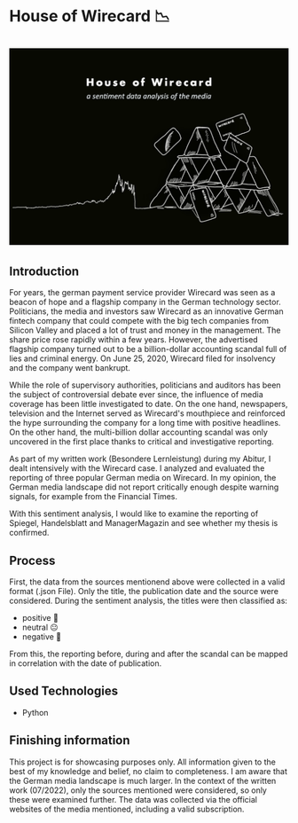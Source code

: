 # House of Wirecard 📉

![Alt-Text](Files/House-of-Wirecard.png)
---
## Introduction
For years, the german payment service provider Wirecard was seen as a beacon of hope and a flagship company in the German technology sector. Politicians, the media and investors saw Wirecard as an innovative German fintech company that could compete with the big tech companies from Silicon Valley and placed a lot of trust and money in the management. The share price rose rapidly within a few years. However, the advertised flagship company turned out to be a billion-dollar accounting scandal full of lies and criminal energy. On June 25, 2020, Wirecard filed for insolvency and the company went bankrupt. 

While the role of supervisory authorities, politicians and auditors has been the subject of controversial debate ever since, the influence of media coverage has been little investigated to date. On the one hand, newspapers, television and the Internet served as Wirecard's mouthpiece and reinforced the hype surrounding the company for a long time with positive headlines. On the other hand, the multi-billion dollar accounting scandal was only uncovered in the first place thanks to critical and investigative reporting.

As part of my written work (Besondere Lernleistung) during my Abitur, I dealt intensively with the Wirecard case. I analyzed and evaluated the reporting of three popular German media on Wirecard. In my opinion, the German media landscape did not report critically enough despite warning signals, for example from the Financial Times.

With this sentiment analysis, I would like to examine the reporting of Spiegel, Handelsblatt and ManagerMagazin and see whether my thesis is confirmed.

## Process
First, the data from the sources mentionend above were collected in a valid format (.json File). Only the title, the publication date and the source were considered. 
During the sentiment analysis, the titles were then classified as:
- positive 🙂
- neutral 😐
- negative 🙁

From this, the reporting before, during and after the scandal can be mapped in correlation with the date of publication.

## Used Technologies
- Python


## Finishing information
This project is for showcasing purposes only. All information given to the best of my knowledge and belief, no claim to completeness. I am aware that the German media landscape is much larger. In the context of the written work (07/2022), only the sources mentioned were considered, so only these were examined further. The data was collected via the official websites of the media mentioned, including a valid subscription.